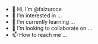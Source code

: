 - 👋 Hi, I’m @faizuroce
- 👀 I’m interested in ...
- 🌱 I’m currently learning ...
- 💞️ I’m looking to collaborate on ...
- 📫 How to reach me ...

<!---
faizuroce/faizuroce is a ✨ special ✨ repository because its `README.md` (this file) appears on your GitHub profile.
You can click the Preview link to take a look at your changes.
--->
